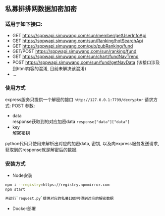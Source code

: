 ## 私募排排网数据加密加密
### 适用于如下接口:
+ GET https://sppwapi.simuwang.com/sun/member/getUserInfoApi
+ GET https://sppwapi.simuwang.com/sun/Ranking/hotSearchApi
+ GET https://sppwapi.simuwang.com/pub/pubRanking/fund
+ GET/POST https://sppwapi.simuwang.com/sun/ranking/fund
+ GET https://sppwapi.simuwang.com/sun/chart/fundNavTrend
+ POST https://sppwapi.simuwang.com/sun/fund/getNavData (该接口涉及到html内容的混淆, 目前未解决该混淆)
+ ...

### 使用方式
express服务只提供一个解密的接口 `http://127.0.0.1:7799/decryptor`
请求方式: POST
参数: 
+ data   
 response获取到的对应加密data `response["data"]["data"]`
+ key    
 解密密钥

python代码只使用来解析出对应的加密data, 密钥, 以及向express服务发送请求, 获取到的response就是解密后的数据.

### 安装方式
+ Node安装   
 ```bash
npm i --registry=https://registry.npmmirror.com
npm start

再运行`request.py`提供对应的私募ID即可得到对应的解密数据
 ```

+ Docker部署
```bash


```